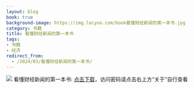 ```yaml
---
layout: blog
book: true
background-image: https://img.locyoo.com/book看懂财经新闻的第一本书.jpg
category: 书籍
title: 看懂财经新闻的第一本书
tags:
- 书籍
- 经济
redirect_from:
  - /2024/03/看懂财经新闻的第一本书/
---
```

![](https://img.locyoo.com/book看懂财经新闻的第一本书.jpg)
看懂财经新闻的第一本书: <a name = "ref1" href="https://url18.ctfile.com/f/50983618-1045048528-3e4d05?p=3619">点击下载</a>，访问密码请点击右上方“关于”自行查看